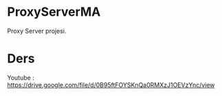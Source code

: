 # ProxyServerMA
 Proxy Server projesi.
# Ders
Youtube : https://drive.google.com/file/d/0B95ftFOYSKnQa0RMXzJ1OEVzYnc/view
